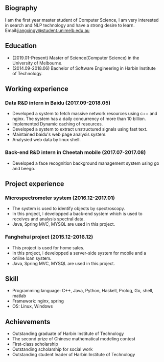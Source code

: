 
## Biography

I am the first year master student of Computer Science, I am very interested in search and NLP technology and have a strong desire to learn.
<br>
Email:jiangxingy@student.unimelb.edu.au<br>


## Education
* (2019.01-Present) Master of Science(Computer Science) in the University of Melbourne.<br>
* (2014.09-2018.06) Bachelor of Software Engineering in Harbin Institute of Technology.<br>


## Working experience

### Data R&D intern in Baidu (2017.09-2018.05)

* Developed a system to fetch massive network resources using c++ and nginx. The system has a daily concurrency of more than 10 billion. 
* Implemented Dynamic caching of resources.
* Developed a system to extract unstructured signals using fast text.
* Maintained baidu's web page analysis system.
* Analysied web data by linux shell.

### Back-end R&D intern in Cheetah mobile (2017.07-2017.08)

* Developed a face recognition background management system using go and beego.

## Project experience

### Microspectrometer system (2016.12-2017.01)

* The system is used to identify objects by spectroscopy.<br>
* In this project, I developped a back-end system which is used to receives and analysis spectral data.<br>
* Java, Spring MVC, MYSQL are used in this project.

### Fanghehui project (2015.12-2016.12)

* This project is used for home sales.<br> 
* In this project, I developped a server-side system for mobile and a online loan system. <br>
* Java, Spring MVC, MYSQL are used in this project.

## Skill

* Programming language: C++, Java, Python, Haskell, Prolog, Go, shell, matlab
* Framework: nginx, spring
* OS: Linux, Windows

## Achievements

* Outstanding graduate of Harbin Institute of Technology
* The second prize of Chinese mathematical modeling contest
* First-class scholarship
* Outstanding scholarship for social work
* Outstanding student leader of Harbin Institute of Technology
